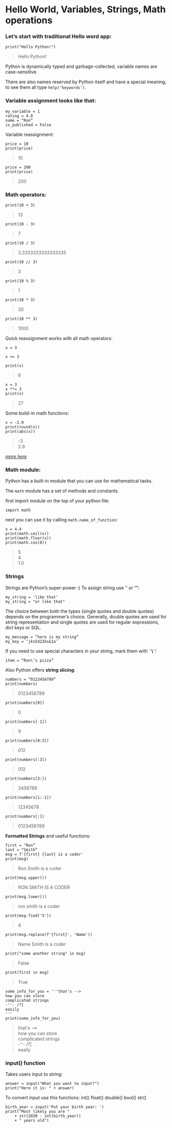 # Hello World, Variables, Strings, Math operations

  

### Let’s start with traditional Hello word app:

  

```
print("Hello Python!")
```

>Hello Python!

  

Python is dynamically typed and garbage-collected, variable names are case-sensitive.

There are also names reserved by Python itself and have a special meaning, to see them all type `help(‘keywords’)`.

### Variable assignment looks like that:

  
```
my_variable = 1
rating = 4.8
name = “Ron”
is_published = False
```
  

Variable reassignment:
```
price = 10
print(price)
```
> 10
```
price = 200
print(price)
```
> 200



  

### Math operators:

```
print(10 + 3)
```
> 13
```
print(10 - 3)
```
> 7
```
print(10 / 3)
```
> 3.3333333333333335
```
print(10 // 3)
```
> 3
```
print(10 % 3)
```
> 1
```
print(10 * 3)
```
> 30
```
print(10 ** 3)
```
> 1000

  

Quick reassignment works with all math operators:

```
x = 3

x += 3

print(x)
```
> 6
```
x = 3
x **= 3
print(x)
```
> 27

Some build-in math functions: 
```
x = -2.9
print(round(x))
print(abs(x))
```
> -3 \
> 2.9
  
[*more here*](https://www.linuxtopia.org/online_books/programming_books/python_programming/python_ch04s04.html)

### Math module:
Python has a built-in module that you can use for mathematical tasks.

The  `math`  module has a set of methods and constants.

first import module on the top of your python file:
```
import math
```
next you can use it by calling `math.name_of_function`:
```
x = 4.4
print(math.ceil(x))
print(math.floor(x))
print(math.cos(0))
```
> 5 \
> 4 \
> 1.0

### Strings
Strings are Python’s super-power :)
To assign string use ‘’ or “”:
```
my_string = 'like that'
my_string = "or like that"
```
The choice between both the types (single quotes and double quotes) depends on the programmer’s choice. Generally, double quotes are used for string representation and single quotes are used for regular expressions, dict keys or SQL.
```
my_message = “here is my string”
my_key = ‘jks5d22ks&1a’
```
  

If you need to use special characters in your string, mark them with ‘  **\\**  ’:
```
item = “Ron\’s pizza”
```
Also Python offers **string slicing**:

```
numbers = “0123456789”
print(numbers)
```
> 0123456789
```
print(numbers[0])
```
> 0
```
print(numbers[-1])
```
> 9
```
print(numbers[0:3])
```
> 012
```
print(numbers[:3])
```
> 012
```
print(numbers[3:])
```
> 3456789
```
print(numbers[1:-1])
```
> 12345678
```
print(numbers[:])
```
> 0123456789

**Formatted Strings** and useful functions:

```
first = "Ron”
last = “Smith”
msg = f'{first} {last} is a coder'
print(msg)
```
> Ron Smith is a coder
```
print(msg.upper())
```
> RON SMITH IS A CODER
```
print(msg.lower())
```
> ron smith is a coder
```
print(msg.find('S'))
```
> 4
```
print(msg.replace(f'{first}', 'Name'))
```
> Name Smith is a coder
```
print("some another string" in msg)
```
> False
```
print(first in msg)
```
> True
 
```
some_info_for_you = '''that's -->
how you can store
complicated strings
-''- /?|
easily
'''
print(some_info_for_you)
```
> that's --> \
> how you can store \
> complicated strings \
> -''- /?| \
> easily 

### input() function 
Takes users input to string:
```
answer = input("What you want to input?")
print("Here it is: " + answer)
```
 

To convert input use this functions:
int() float() double() bool() str()

```
birth_year = input('Put your birth year: ')
print("Most likely you are "
	+ str(2020 - int(birth_year))
	+ " years old")
```
